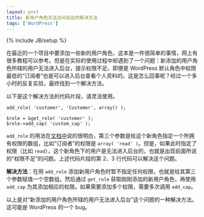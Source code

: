 ```yaml
---
layout: post
title: 新用户角色无法访问后台的解决方法
tags: ['WordPress']
---
```

{% include JB/setup %}

在最近的一个项目中要添加一些新的用户角色，这本是一件很简单的事情，网上有很多教程可以参考。但是在实际的使用过程中却遇到了一个问题：新添加的用户角色所辖的用户无法进入后台，提示权限不足。即便是 WordPress 默认角色中权限最低的“订阅者”也是可以进入后台查看个人资料的。这是怎么回事呢？经过一个多小时的反复实验，最终找到一个解决方法。

以下是这个解决方法的代码片段，请灵活使用。

    add_role( 'customer', 'Customer', array() );

    $role = &get_role( 'customer' );
    $role->add_cap( 'custom_cap' );

`add_role` 的用法在[文档中](http://codex.wordpress.org/Function_Reference/add_role)说的很明白，第三个参数是给这个新角色指定一个所拥有权限的数组，比如“订阅者”的权限是 `array( 'read' )`。但是，如果此时指定了权限（比如 `read`），这个新角色下的用户是无法进入后台的，也就是出现前面所说的“权限不足”的问题。上述代码片段的第 2、3 行代码可以解决这个问题。

**解决方法**：在用 `add_role` 添加新用户角色时暂不指定任何权限，也就是给其第三个参数赋值一个空数组。然后通过 `get_role` 获取刚刚添加的新用户角色，再使用 `add_cap` 为其添加相应的权限。如果需要添加多个权限，需要多次调用 `add_cap`。

以上是对“新添加的用户角色所辖的用户无法进入后台”这个问题的一种解决方法。这可能是 WordPress 的一个 bug。

